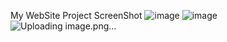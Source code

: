 My WebSite Project ScreenShot
![image](https://github.com/MohamedSameer10/Food-Recipe-Web-App/assets/154678407/06fc781c-1370-44e6-aa4a-45ff1b0df8d9)
![image](https://github.com/MohamedSameer10/Food-Recipe-Web-App/assets/154678407/d0c260d3-11b4-452b-a2dc-6fdcee9a28d1)
![Uploading image.png…]()
